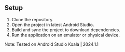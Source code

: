 ## Setup

1. Clone the repository.
2. Open the project in latest Android Studio.
3. Build and sync the project to download dependencies.
4. Run the application on an emulator or physical device.

Note: Tested on Android Studio Koala | 2024.1.1
